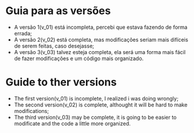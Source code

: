 # Guia para as versões
- A versão 1(v_01) está incompleta, percebi que estava fazendo de forma errada;
- A versão 2(v_02) está completa, mas modificações seriam mais difíceis de serem feitas, caso desejasse;
- A versão 3(v_03) talvez esteja completa, ela será uma forma mais fácil de fazer modificações e um código mais organizado.

# Guide to ther versions
- The first version(v_01) is incomplete, I realized i was doing wrongly;
- The second version(v_02) is complete, althought it will be hard to make modifications;
- The third version(v_03) may be complete, it is going to be easier to modificate and the code a little more organized.